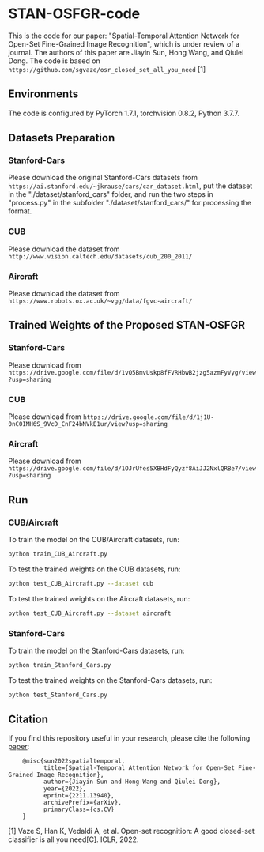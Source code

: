 # STAN-OSFGR-code
This is the code for our paper: "Spatial-Temporal Attention Network for Open-Set Fine-Grained Image Recognition", which is under review of a journal. The authors of this paper are Jiayin Sun, Hong Wang, and Qiulei Dong. The code is based on `https://github.com/sgvaze/osr_closed_set_all_you_need` [1]  

## Environments
The code is configured by PyTorch 1.7.1, torchvision 0.8.2, Python 3.7.7.

## Datasets Preparation  
### Stanford-Cars
Please download the original Stanford-Cars datasets from `https://ai.stanford.edu/~jkrause/cars/car_dataset.html`,  put the dataset in the "./dataset/stanford_cars" folder, and run the two steps in "process.py" in the subfolder "./dataset/stanford_cars/"  for processing the format.

### CUB
Please download the dataset from `http://www.vision.caltech.edu/datasets/cub_200_2011/`

### Aircraft
Please download the dataset from `https://www.robots.ox.ac.uk/~vgg/data/fgvc-aircraft/`

## Trained Weights of the Proposed STAN-OSFGR

### Stanford-Cars
Please download from `https://drive.google.com/file/d/1vQ5BmvUskp8fFVRHbwB2jzg5azmFyVyg/view?usp=sharing`

### CUB
Please download from `https://drive.google.com/file/d/1j1U-0nC0IMH6S_9VcD_CnF24bNVkE1ur/view?usp=sharing`

### Aircraft
Please download from `https://drive.google.com/file/d/1OJrUfes5XBHdFyQyzf8AiJJ2NxlQRBe7/view?usp=sharing`

## Run

### CUB/Aircraft

To train the model on the CUB/Aircraft datasets, run:

```Bash
python train_CUB_Aircraft.py
```

To test the trained weights on the CUB datasets, run:

```Bash
python test_CUB_Aircraft.py --dataset cub
```

To test the trained weights on the Aircraft datasets, run:

```Bash
python test_CUB_Aircraft.py --dataset aircraft
```

### Stanford-Cars

To train the model on the Stanford-Cars datasets, run:

```Bash
python train_Stanford_Cars.py
```

To test the trained weights on the Stanford-Cars datasets, run:

```Bash
python test_Stanford_Cars.py
```
## Citation
If you find this repository useful in your research, please cite the following [paper](https://arxiv.org/abs/2211.13940):
```
    @misc{sun2022spatialtemporal,
          title={Spatial-Temporal Attention Network for Open-Set Fine-Grained Image Recognition}, 
          author={Jiayin Sun and Hong Wang and Qiulei Dong},
          year={2022},
          eprint={2211.13940},
          archivePrefix={arXiv},
          primaryClass={cs.CV}
    }
```
[1] Vaze S, Han K, Vedaldi A, et al. Open-set recognition: A good closed-set classifier is all you need[C]. ICLR, 2022.
